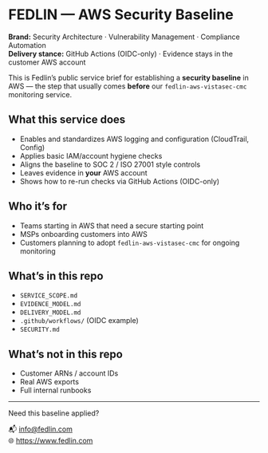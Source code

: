 # FEDLIN — AWS Security Baseline

**Brand:** Security Architecture · Vulnerability Management · Compliance Automation  
**Delivery stance:** GitHub Actions (OIDC-only) · Evidence stays in the customer AWS account

This is Fedlin’s public service brief for establishing a **security baseline** in AWS — the step that usually comes **before** our `fedlin-aws-vistasec-cmc` monitoring service.

## What this service does
- Enables and standardizes AWS logging and configuration (CloudTrail, Config)
- Applies basic IAM/account hygiene checks
- Aligns the baseline to SOC 2 / ISO 27001 style controls
- Leaves evidence in **your** AWS account
- Shows how to re-run checks via GitHub Actions (OIDC-only)

## Who it’s for
- Teams starting in AWS that need a secure starting point
- MSPs onboarding customers into AWS
- Customers planning to adopt `fedlin-aws-vistasec-cmc` for ongoing monitoring

## What’s in this repo
- `SERVICE_SCOPE.md`
- `EVIDENCE_MODEL.md`
- `DELIVERY_MODEL.md`
- `.github/workflows/` (OIDC example)
- `SECURITY.md`

## What’s **not** in this repo
- Customer ARNs / account IDs
- Real AWS exports
- Full internal runbooks

---

Need this baseline applied?

📬 info@fedlin.com  
🌐 https://www.fedlin.com
